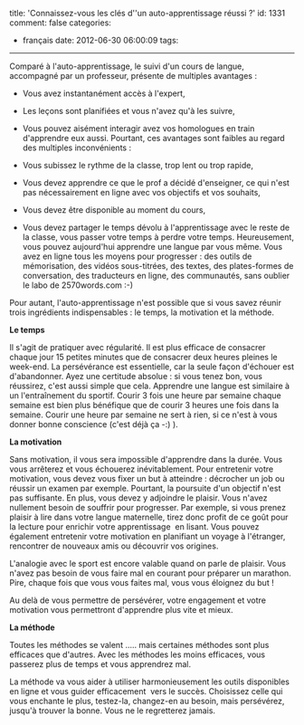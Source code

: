 title: 'Connaissez-vous les clés d''un auto-apprentissage réussi ?'
id: 1331
comment: false
categories:
  - français
date: 2012-06-30 06:00:09
tags:
---

Comparé à l'auto-apprentissage, le suivi d'un cours de langue, accompagné par un professeur, présente de multiples avantages :

*   Vous avez instantanément accès à l'expert,
*   Les leçons sont planifiées et vous n'avez qu'à les suivre,
*   Vous pouvez aisément interagir avez vos homologues en train d'apprendre eux aussi.
Pourtant, ces avantages sont faibles au regard des multiples inconvénients :

*   Vous subissez le rythme de la classe, trop lent ou trop rapide,
*   Vous devez apprendre ce que le prof a décidé d'enseigner, ce qui n'est pas nécessairement en ligne avec vos objectifs et vos souhaits,
*   Vous devez être disponible au moment du cours,
*   Vous devez partager le temps dévolu à l'apprentissage avec le reste de la classe, vous passer votre temps à perdre votre temps.
Heureusement, vous pouvez aujourd'hui apprendre une langue par vous même. Vous avez en ligne tous les moyens pour progresser : des outils de mémorisation, des vidéos sous-titrées, des textes, des plates-formes de conversation, des traducteurs en ligne, des communautés, sans oublier le labo de 2570words.com :-)

Pour autant, l'auto-apprentissage n'est possible que si vous savez réunir trois ingrédients indispensables : le temps, la motivation et la méthode.

**Le temps**

Il s'agit de pratiquer avec régularité. Il est plus efficace de consacrer chaque jour 15 petites minutes que de consacrer deux heures pleines le week-end. La persévérance est essentielle, car la seule façon d'échouer est d'abandonner. Ayez une certitude absolue : si vous tenez bon, vous réussirez, c'est aussi simple que cela. Apprendre une langue est similaire à un l'entraînement du sportif. Courir 3 fois une heure par semaine chaque semaine est bien plus bénéfique que de courir 3 heures une fois dans la semaine. Courir une heure par semaine ne sert à rien, si ce n'est à vous donner bonne conscience (c'est déjà ça -:) ).

**La motivation**

Sans motivation, il vous sera impossible d'apprendre dans la durée. Vous vous arrêterez et vous échouerez inévitablement. Pour entretenir votre motivation, vous devez vous fixer un but à atteindre : décrocher un job ou réussir un examen par exemple. Pourtant, la poursuite d'un objectif n'est pas suffisante. En plus, vous devez y adjoindre le plaisir. Vous n'avez nullement besoin de souffrir pour progresser. Par exemple, si vous prenez plaisir à lire dans votre langue maternelle, tirez donc profit de ce goût pour la lecture pour enrichir votre apprentissage  en lisant. Vous pouvez également entretenir votre motivation en planifiant un voyage à l'étranger, rencontrer de nouveaux amis ou découvrir vos origines.

L'analogie avec le sport est encore valable quand on parle de plaisir. Vous n'avez pas besoin de vous faire mal en courant pour préparer un marathon. Pire, chaque fois que vous vous faites mal, vous vous éloignez du but !

Au delà de vous permettre de persévérer, votre engagement et votre motivation vous permettront d'apprendre plus vite et mieux.

**La méthode**

Toutes les méthodes se valent ..... mais certaines méthodes sont plus efficaces que d'autres. Avec les méthodes les moins efficaces, vous passerez plus de temps et vous apprendrez mal.

La méthode va vous aider à utiliser harmonieusement les outils disponibles en ligne et vous guider efficacement  vers le succès. Choisissez celle qui vous enchante le plus, testez-la, changez-en au besoin, mais persévérez, jusqu'à trouver la bonne. Vous ne le regretterez jamais.

<!--cforms name="Vérification"-->